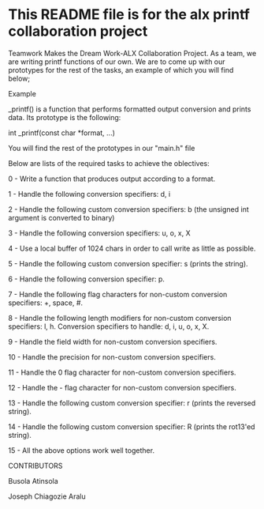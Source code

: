 # This README file is for the alx printf collaboration project

Teamwork Makes the Dream Work-ALX Collaboration Project. As a team, we are writing printf functions of our own. We are to come up with our prototypes for the rest of the tasks, an example of which you will find below;

Example

_printf() is a function that performs formatted output conversion and prints data. Its prototype is the following:

int _printf(const char *format, ...)

You will find the rest of the prototypes in our "main.h" file

Below are lists of the required tasks to achieve the oblectives:

0 - Write a function that produces output according to a format.

1 - Handle the following conversion specifiers: d, i

2 - Handle the following custom conversion specifiers: b (the unsigned int argument is converted to binary)

3 - Handle the following conversion specifiers: u, o, x, X

4 - Use a local buffer of 1024 chars in order to call write as little as possible.

5 - Handle the following custom conversion specifier: s (prints the string).

6 - Handle the following conversion specifier: p.

7 - Handle the following flag characters for non-custom conversion specifiers: +, space, #.

8 - Handle the following length modifiers for non-custom conversion specifiers: l, h. Conversion specifiers to handle: d, i, u, o, x, X.

9 - Handle the field width for non-custom conversion specifiers.

10 - Handle the precision for non-custom conversion specifiers.

11 - Handle the 0 flag character for non-custom conversion specifiers.

12 - Handle the - flag character for non-custom conversion specifiers.

13 - Handle the following custom conversion specifier: r (prints the reversed string).

14 - Handle the following custom conversion specifier: R (prints the rot13'ed string).

15 - All the above options work well together.

CONTRIBUTORS

Busola Atinsola

Joseph Chiagozie Aralu
